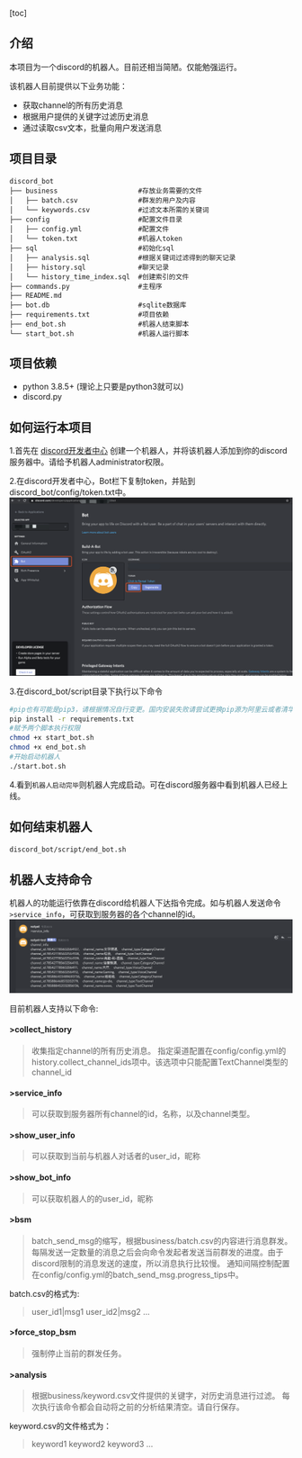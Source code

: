 [toc]

## 介绍
本项目为一个discord的机器人。目前还相当简陋。仅能勉强运行。

该机器人目前提供以下业务功能：
* 获取channel的所有历史消息
* 根据用户提供的关键字过滤历史消息
* 通过读取csv文本，批量向用户发送消息

## 项目目录
```
discord_bot                  
├── business                    #存放业务需要的文件
│   ├── batch.csv               #群发的用户及内容
│   └── keywords.csv            #过滤文本所需的关键词
├── config                      #配置文件目录
│   ├── config.yml              #配置文件
│   └── token.txt               #机器人token
├── sql                         #初始化sql
│   ├── analysis.sql            #根据关键词过滤得到的聊天记录
│   ├── history.sql             #聊天记录
│   └── history_time_index.sql  #创建索引的文件
├── commands.py                 #主程序
├── README.md                   
├── bot.db                      #sqlite数据库
├── requirements.txt            #项目依赖
├── end_bot.sh                  #机器人结束脚本
└── start_bot.sh                #机器人运行脚本
```

## 项目依赖
* python 3.8.5+ (理论上只要是python3就可以)
* discord.py

## 如何运行本项目
1.首先在 [discord开发者中心](https://discord.com/developers/applications) 创建一个机器人，并将该机器人添加到你的discord服务器中。请给予机器人administrator权限。

2.在discord开发者中心，Bot栏下复制token，并贴到discord_bot/config/token.txt中。
![avatar](resource/bot_token.png)

3.在discord_bot/script目录下执行以下命令
```bash
#pip也有可能是pip3，请根据情况自行变更。国内安装失败请尝试更换pip源为阿里云或者清华的源
pip install -r requirements.txt
#赋予两个脚本执行权限
chmod +x start_bot.sh
chmod +x end_bot.sh
#开始启动机器人
./start.bot.sh
```

4.看到`机器人启动完毕`则机器人完成启动。可在discord服务器中看到机器人已经上线。

## 如何结束机器人
```bash
discord_bot/script/end_bot.sh
```

## 机器人支持命令
机器人的功能运行依靠在discord给机器人下达指令完成。如与机器人发送命令`>service_info`，可获取到服务器的各个channel的id。
![avatar](resource/service_info.png)

目前机器人支持以下命令:

#### >collect_history  
>收集指定channel的所有历史消息。
指定渠道配置在config/config.yml的 history.collect_channel_ids项中。该选项中只能配置TextChannel类型的channel_id

#### >service_info
>可以获取到服务器所有channel的id，名称，以及channel类型。

#### >show_user_info
>可以获取到当前与机器人对话者的user_id，昵称

#### >show_bot_info
>可以获取机器人的的user_id，昵称

#### >bsm
>batch_send_msg的缩写，根据business/batch.csv的内容进行消息群发。
每隔发送一定数量的消息之后会向命令发起者发送当前群发的进度。由于discord限制的消息发送的速度，所以消息执行比较慢。
通知间隔控制配置在config/config.yml的batch_send_msg.progress_tips中。

batch.csv的格式为:

>user_id1|msg1
user_id2|msg2
...

#### >force_stop_bsm
>强制停止当前的群发任务。

#### >analysis
>根据business/keyword.csv文件提供的关键字，对历史消息进行过滤。
每次执行该命令都会自动将之前的分析结果清空。请自行保存。

keyword.csv的文件格式为：

>keyword1
keyword2
keyword3
...